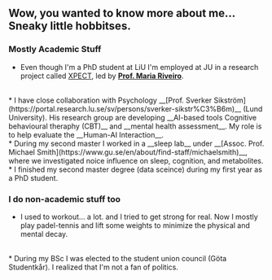 ## Wow, you wanted to know more about me... Sneaky little hobbitses. 

### Mostly Academic Stuff
* Even though I'm a PhD student at LiU I'm employed at JU in a research project called [XPECT](https://ju.se/en/about-us/school-of-engineering/organisation/computer-science-and-informatics/research-projects/xpect.html), led by __[Prof. Maria Riveiro](https://ju.se/personinfo.html?sign=RIVMAR)__.
<br>
* I have close collaboration with Psychology __[Prof. Sverker Sikström](https://portal.research.lu.se/sv/persons/sverker-sikstr%C3%B6m)__ (Lund University). His research group are developing __AI-based tools Cognitive behavioural theraphy (CBT)__ and __mental health assessment__. My role is to help evaluate the __Human-AI Interaction__.
<br>
* During my second master I worked in a __sleep lab__ under __[Assoc. Prof. Michael Smith](https://www.gu.se/en/about/find-staff/michaelsmith)__, where we investigated noice influence on sleep, cognition, and metabolites. 
<br>
* I finished my second master degree (data sceince) during my first year as a PhD student.  

### I do non-academic stuff too
* I used to workout... a lot. and I tried to get strong for real. Now I mostly play padel-tennis and lift some weights to minimize the physical and mental decay. 
<br>
* During my BSc I was elected to the student union council (Göta Studentkår). I realized that I'm not a fan of politics. 